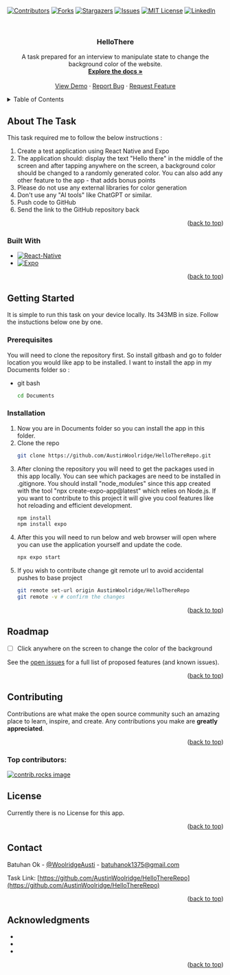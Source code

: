 <a id="readme-top"></a>

<!-- Task SHIELDS -->

[![Contributors][contributors-shield]][contributors-url]
[![Forks][forks-shield]][forks-url]
[![Stargazers][stars-shield]][stars-url]
[![Issues][issues-shield]][issues-url]
[![MIT License][license-shield]][license-url]
[![LinkedIn][linkedin-shield]][linkedin-url]




<br />
<div align="center">


<h3 align="center">HelloThere</h3>

  <p align="center">
    A task prepared for an interview to manipulate state to change the background color of the website.
    <br />
    <a href="https://github.com/AustinWoolridge/HelloThereRepo"><strong>Explore the docs »</strong></a>
    <br />
    <br />
    <a href="https://github.com/AustinWoolridge/HelloThereRepo">View Demo</a>
    ·
    <a href="https://github.com/AustinWoolridge/HelloThereRepo/issues/new?labels=bug&template=bug-report---.md">Report Bug</a>
    ·
    <a href="https://github.com/AustinWoolridge/HelloThereRepo/issues/new?labels=enhancement&template=feature-request---.md">Request Feature</a>
  </p>
</div>



<!-- TABLE OF CONTENTS -->
<details>
  <summary>Table of Contents</summary>
  <ol>
    <li>
      <a href="#about-the-task">About The Task</a>
      <ul>
        <li><a href="#built-with">Built With</a></li>
      </ul>
    </li>
    <li>
      <a href="#getting-started">Getting Started</a>
      <ul>
        <li><a href="#prerequisites">Prerequisites</a></li>
        <li><a href="#installation">Installation</a></li>
      </ul>
    </li>
    <li><a href="#usage">Usage</a></li>
    <li><a href="#roadmap">Roadmap</a></li>
    <li><a href="#contributing">Contributing</a></li>
    <li><a href="#license">License</a></li>
    <li><a href="#contact">Contact</a></li>
    <li><a href="#acknowledgments">Acknowledgments</a></li>
  </ol>
</details>



<!-- ABOUT THE Task -->
## About The Task



This task required me to follow the below instructions :
1. Create a test application using React Native and Expo
2. The application should: display the text "Hello there" in the middle of the screen and after tapping anywhere on the screen, a background color should be changed to a randomly generated color. You can also add any other feature to the app - that adds bonus points
3. Please do not use any external libraries for color generation
4. Don't use any "AI tools" like ChatGPT or similar.
5. Push code to GitHub
6. Send the link to the GitHub repository back

<p align="right">(<a href="#readme-top">back to top</a>)</p>



### Built With

* [![React-Native][React-Native.js]][React-Native-url]
* [![Expo][Expo.js]][Expo-url]

<p align="right">(<a href="#readme-top">back to top</a>)</p>



<!-- GETTING STARTED -->
## Getting Started

It is simple to run this task on your device locally. Its 343MB in size. Follow the instuctions below one by one.

### Prerequisites

You will need to clone the repository first. So install gitbash and go to folder location you would like app to be installed. I want to install the app in my Documents folder so :
* git bash
  ```sh
  cd Documents
  ```

### Installation

1. Now you are in Documents folder so you can install the app in this folder.
2. Clone the repo
   ```sh
   git clone https://github.com/AustinWoolridge/HelloThereRepo.git
   ```
3. After cloning the repository you will need to get the packages used in this app locally. You can see which packages are need to be installed in .gitignore. You should install "node_modules" since this app created with the tool "npx create-expo-app@latest" which relies on Node.js. If you want to contribute to this project it will give you cool features like hot reloading and efficient development.
   ```sh
   npm install
   npm install expo
   ```
4. After this you will need to run below and web browser will open where you can use the application yourself and update the code.
    ```sh
   npx expo start
   ```
5. If you wish to contribute change git remote url to avoid accidental pushes to base project
   ```sh
   git remote set-url origin AustinWoolridge/HelloThereRepo
   git remote -v # confirm the changes
   ```

<p align="right">(<a href="#readme-top">back to top</a>)</p>




<!-- ROADMAP -->
## Roadmap

- [ ] Click anywhere on the screen to change the color of the background

See the [open issues](https://github.com/AustinWoolridge/HelloThereRepo/issues) for a full list of proposed features (and known issues).

<p align="right">(<a href="#readme-top">back to top</a>)</p>



<!-- CONTRIBUTING -->
## Contributing

Contributions are what make the open source community such an amazing place to learn, inspire, and create. Any contributions you make are **greatly appreciated**.


<p align="right">(<a href="#readme-top">back to top</a>)</p>

### Top contributors:

<a href="https://github.com/AustinWoolridge/HelloThereRepo/graphs/contributors">
  <img src="https://contrib.rocks/image?repo=AustinWoolridge/HelloThereRepo" alt="contrib.rocks image" />
</a>



<!-- LICENSE -->
## License

Currently there is no License for this app.

<p align="right">(<a href="#readme-top">back to top</a>)</p>



<!-- CONTACT -->
## Contact

Batuhan Ok - [@WoolridgeAusti](https://twitter.com/WoolridgeAusti) - batuhanok1375@gmail.com

Task Link: [https://github.com/AustinWoolridge/HelloThereRepo](https://github.com/AustinWoolridge/HelloThereRepo)

<p align="right">(<a href="#readme-top">back to top</a>)</p>



<!-- ACKNOWLEDGMENTS -->
## Acknowledgments

* 
* []()
* []()

<p align="right">(<a href="#readme-top">back to top</a>)</p>



<!-- MARKDOWN LINKS & IMAGES -->
<!-- https://www.markdownguide.org/basic-syntax/#reference-style-links -->
[contributors-shield]: https://img.shields.io/github/contributors/AustinWoolridge/HelloThereRepo.svg?style=for-the-badge
[contributors-url]: https://github.com/AustinWoolridge/HelloThereRepo/graphs/contributors
[forks-shield]: https://img.shields.io/github/forks/AustinWoolridge/HelloThereRepo.svg?style=for-the-badge
[forks-url]: https://github.com/AustinWoolridge/HelloThereRepo/network/members
[stars-shield]: https://img.shields.io/github/stars/AustinWoolridge/HelloThereRepo.svg?style=for-the-badge
[stars-url]: https://github.com/AustinWoolridge/HelloThereRepo/stargazers
[issues-shield]: https://img.shields.io/github/issues/AustinWoolridge/HelloThereRepo.svg?style=for-the-badge
[issues-url]: https://github.com/AustinWoolridge/HelloThereRepo/issues
[license-shield]: https://img.shields.io/github/license/AustinWoolridge/HelloThereRepo.svg?style=for-the-badge
[license-url]: https://github.com/AustinWoolridge/HelloThereRepo/blob/master/LICENSE.txt
[linkedin-shield]: https://img.shields.io/badge/-LinkedIn-black.svg?style=for-the-badge&logo=linkedin&colorB=555
[linkedin-url]: https://linkedin.com/in/batuhan-ok-095654228
[product-screenshot]: images/screenshot.png
[React-Native.js]:  https://img.shields.io/badge/react_native-%2320232a.svg?style=for-the-badge&logo=react&logoColor=%2361DAFB
[React-Native-url]: https://reactnative.dev/ 
[Expo.js]: https://img.shields.io/badge/expo-1C1E24?style=for-the-badge&logo=expo&logoColor=#D04A37
[Expo-url]: https://expo.dev/
[Next.js]: https://img.shields.io/badge/next.js-000000?style=for-the-badge&logo=nextdotjs&logoColor=white
[Next-url]: https://nextjs.org/
[React.js]: https://img.shields.io/badge/React-20232A?style=for-the-badge&logo=react&logoColor=61DAFB
[React-url]: https://reactjs.org/
[Vue.js]: https://img.shields.io/badge/Vue.js-35495E?style=for-the-badge&logo=vuedotjs&logoColor=4FC08D
[Vue-url]: https://vuejs.org/
[Angular.io]: https://img.shields.io/badge/Angular-DD0031?style=for-the-badge&logo=angular&logoColor=white
[Angular-url]: https://angular.io/
[Svelte.dev]: https://img.shields.io/badge/Svelte-4A4A55?style=for-the-badge&logo=svelte&logoColor=FF3E00
[Svelte-url]: https://svelte.dev/
[Laravel.com]: https://img.shields.io/badge/Laravel-FF2D20?style=for-the-badge&logo=laravel&logoColor=white
[Laravel-url]: https://laravel.com
[Bootstrap.com]: https://img.shields.io/badge/Bootstrap-563D7C?style=for-the-badge&logo=bootstrap&logoColor=white
[Bootstrap-url]: https://getbootstrap.com
[JQuery.com]: https://img.shields.io/badge/jQuery-0769AD?style=for-the-badge&logo=jquery&logoColor=white
[JQuery-url]: https://jquery.com 
